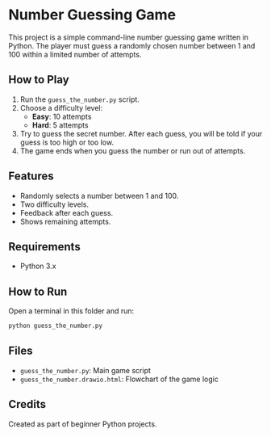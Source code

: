 # Number Guessing Game

This project is a simple command-line number guessing game written in Python. The player must guess a randomly chosen number between 1 and 100 within a limited number of attempts.

## How to Play

1. Run the `guess_the_number.py` script.
2. Choose a difficulty level:
   - **Easy**: 10 attempts
   - **Hard**: 5 attempts
3. Try to guess the secret number. After each guess, you will be told if your guess is too high or too low.
4. The game ends when you guess the number or run out of attempts.

## Features
- Randomly selects a number between 1 and 100.
- Two difficulty levels.
- Feedback after each guess.
- Shows remaining attempts.

## Requirements
- Python 3.x

## How to Run

Open a terminal in this folder and run:

```bash
python guess_the_number.py
```

## Files
- `guess_the_number.py`: Main game script
- `guess_the_number.drawio.html`: Flowchart of the game logic

## Credits
Created as part of beginner Python projects.
